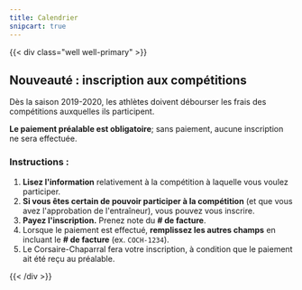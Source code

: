```yaml
---
title: Calendrier
snipcart: true
---
```


{{< div class="well well-primary" >}}
## Nouveauté : inscription aux compétitions

Dès la saison 2019-2020, les athlètes doivent débourser les frais des compétitions auxquelles ils participent.

**Le paiement préalable est obligatoire**; sans paiement, aucune inscription ne sera effectuée.

### Instructions :

1. **Lisez l'information** relativement à la compétition à laquelle vous voulez participer.
2. **Si vous êtes certain de pouvoir participer à la compétition** (et que vous avez l'approbation de l'entraîneur), vous pouvez vous inscrire.
3. **Payez l'inscription.** Prenez note du **# de facture**.
4. Lorsque le paiement est effectué, **remplissez les autres champs** en incluant le **# de facture** (ex. `COCH-1234`).
5. Le Corsaire-Chaparral fera votre inscription, à condition que le paiement ait été reçu au préalable.

{{< /div >}}

